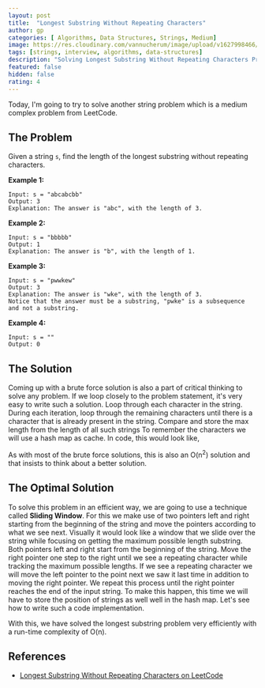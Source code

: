 ```yaml
---
layout: post
title:  "Longest Substring Without Repeating Characters"
author: gp
categories: [ Algorithms, Data Structures, Strings, Medium]
image: https://res.cloudinary.com/vannucherum/image/upload/v1627998466/vannucherum.com/posts/2021-08-05-longest-substring-without-repeating-characters/sliding-window-problem_sk9wx3.jpg
tags: [strings, interview, algorithms, data-structures]
description: "Solving Longest Substring Without Repeating Characters Problem. Different approaches to solve the problem and their curresponding time and space complexities explained."
featured: false
hidden: false
rating: 4
---
```


Today, I'm going to try to solve another string problem which is a medium complex problem from LeetCode.
  
## The Problem

Given a string `s`, find the length of the longest substring without repeating characters.

**Example 1:**
```
Input: s = "abcabcbb"
Output: 3
Explanation: The answer is "abc", with the length of 3.
```
**Example 2:**
```
Input: s = "bbbbb"
Output: 1
Explanation: The answer is "b", with the length of 1.
```
**Example 3:**
```
Input: s = "pwwkew"
Output: 3
Explanation: The answer is "wke", with the length of 3.
Notice that the answer must be a substring, "pwke" is a subsequence and not a substring.

```
**Example 4:**
```
Input: s = ""
Output: 0
```
  
## The Solution

Coming up with a brute force solution is also a part of critical thinking to solve any problem. If we loop closely to the problem statement, it's very easy to write such a solution.
Loop through each character in the string.
During each iteration, loop through the remaining characters until there is a character that is already present in the string.
Compare and store the max length from the length of all such strings
To remember the characters we will use a hash map as cache.
In code, this would look like,
<script src="http://gist-it.appspot.com/https://github.com/vishnu-gp/algorithm-ds/blob/master/Excercises/Strings/02_LongestSubstring/BruteForce.js?slice=6:23"></script>

As with most of the brute force solutions, this is also an O(n<sup>2</sup>) solution and that insists to think about a better solution.

## The Optimal Solution

To solve this problem in an efficient way, we are going to use a technique called **Sliding Window**.  For this we make use of two pointers left and right starting from the beginning of the string and move the pointers according to what we see next. Visually it would look like a window that we slide over the string while focusing on getting the maximum possible length substring.
Both pointers left and right start from the beginning of the string.
Move the right pointer one step to the right until we see a repeating character while tracking the maximum possible lengths.
If we see a repeating character we will move the left pointer to the point next we saw it last time in addition to moving the right pointer.
We repeat this process until the right pointer reaches the end of the input string.
To make this happen, this time we will have to store the position of strings as well well in the hash map.
Let's see how to write such a code implementation.
<script src="http://gist-it.appspot.com/https://github.com/vishnu-gp/algorithm-ds/blob/master/Excercises/Strings/02_LongestSubstring/OptimalSolution.js?slice=6:21"></script>

With this, we have solved the longest substring problem very efficiently with a run-time complexity of O(n).

## References
  
- <a target="_blank" href="https://leetcode.com/problems/longest-substring-without-repeating-characters/">Longest Substring Without Repeating Characters on LeetCode</a>
